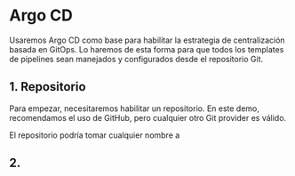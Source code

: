 # Argo CD

Usaremos Argo CD como base para habilitar la estrategia de centralización basada en GitOps. Lo haremos de esta forma para que todos los templates de pipelines sean manejados y configurados desde el repositorio Git.

## 1. Repositorio

Para empezar, necesitaremos habilitar un repositorio. En este demo, recomendamos el uso de GitHub, pero cualquier otro Git provider es válido. 

El repositorio podría tomar cualquier nombre a

## 2. 